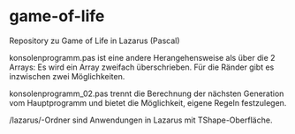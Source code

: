 # game-of-life
Repository zu Game of Life in Lazarus (Pascal)

konsolenprogramm.pas ist eine andere Herangehensweise als über die 2 Arrays: Es wird ein Array zweifach überschrieben. Für die Ränder gibt es inzwischen zwei Möglichkeiten.

konsolenprogramm_02.pas trennt die Berechnung der nächsten Generation vom Hauptprogramm und bietet die Möglichkeit, eigene Regeln festzulegen.

/lazarus/-Ordner sind Anwendungen in Lazarus mit TShape-Oberfläche.
